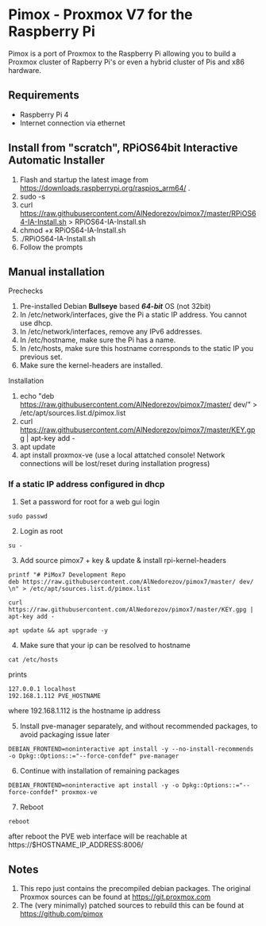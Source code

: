 Pimox - Proxmox V7 for the Raspberry Pi
===

Pimox is a port of Proxmox to the Raspberry Pi allowing you to build a Proxmox cluster of Rapberry Pi's or even a hybrid cluster of Pis and x86 hardware.

Requirements
---
* Raspberry Pi 4
* Internet connection via ethernet

Install from "scratch", RPiOS64bit Interactive Automatic Installer
---
1. Flash and startup the latest image from https://downloads.raspberrypi.org/raspios_arm64/ .
2. sudo -s
3. curl https://raw.githubusercontent.com/AlNedorezov/pimox7/master/RPiOS64-IA-Install.sh > RPiOS64-IA-Install.sh
4. chmod +x RPiOS64-IA-Install.sh
5. ./RPiOS64-IA-Install.sh
6. Follow the prompts

Manual installation
---
Prechecks

1. Pre-installed Debian __Bullseye__ based  ___64-bit___ OS (not 32bit)
2. In /etc/network/interfaces, give the Pi a static IP address. You cannot use dhcp.
3. In /etc/network/interfaces, remove any IPv6 addresses.
4. In /etc/hostname, make sure the Pi has a name.
5. In /etc/hosts, make sure this hostname corresponds to the static IP you previous set.
6. Make sure the kernel-headers are installed.

Installation
1. echo "deb https://raw.githubusercontent.com/AlNedorezov/pimox7/master/ dev/" > /etc/apt/sources.list.d/pimox.list
2. curl https://raw.githubusercontent.com/AlNedorezov/pimox7/master/KEY.gpg |  apt-key add -
3. apt update
4. apt install proxmox-ve (use a local attatched console! Network connections will be lost/reset during installation progress)

### If a static IP address configured in dhcp
1. Set a password for root for a web gui login

`sudo passwd`

2. Login as root

`su -`

3. Add source pimox7 + key & update & install rpi-kernel-headers

```
printf "# PiMox7 Development Repo
deb https://raw.githubusercontent.com/AlNedorezov/pimox7/master/ dev/ \n" > /etc/apt/sources.list.d/pimox.list
```

`curl https://raw.githubusercontent.com/AlNedorezov/pimox7/master/KEY.gpg |  apt-key add -`

`apt update && apt upgrade -y`

4. Make sure that your ip can be resolved to hostname

`cat /etc/hosts`

prints

```
127.0.0.1 localhost
192.168.1.112 PVE_HOSTNAME
```

where 192.168.1.112 is the hostname ip address

5. Install pve-manager separately, and without recommended packages, to avoid packaging issue later

`DEBIAN_FRONTEND=noninteractive apt install -y --no-install-recommends -o Dpkg::Options::="--force-confdef" pve-manager`

6. Continue with installation of remaining packages

`DEBIAN_FRONTEND=noninteractive apt install -y -o Dpkg::Options::="--force-confdef" proxmox-ve`

7. Reboot

`reboot`

after reboot the PVE web interface will be reachable at https://$HOSTNAME_IP_ADDRESS:8006/


Notes
---
1. This repo just contains the precompiled debian packages. The original Proxmox sources can be found at https://git.proxmox.com
2. The (very minimally) patched sources to rebuild this can be found at https://github.com/pimox
